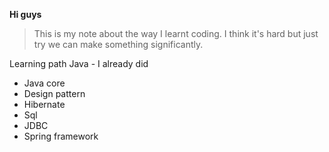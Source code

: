 **Hi guys**
> This is my note about the way I learnt coding. I think it's hard but just try we can make something significantly.

Learning path Java - I already did
 - Java core
 - Design pattern
 - Hibernate
 - Sql
 - JDBC
 - Spring framework

